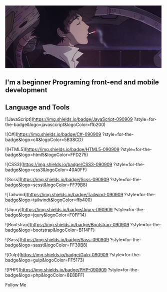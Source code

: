 [![Header](https://github.com/424Nkita-Csharsfta4/424Nkita-Csharsfta4/blob/main/424Nkita-Csharsfta4-main/assets/1.gif)](https://vk.com/php1234python)

## I'm a beginner Programing front-end  and mobile development

## Language and Tools
![JavaScript](https://img.shields.io/badge/JavaScript-090909
?style=for-the-badge&logo=javasccript&logoColor=ffb200)

![C#](https://img.shields.io/badge/C#-090909
?style=for-the-badge&logo=c#&logoColor=5B38CD)

![HTML5](https://img.shields.io/badge/HTML5-090909
?style=for-the-badge&logo=html5&logoColor=FFD275)

![CSS3](https://img.shields.io/badge/CSS3-090909
?style=for-the-badge&logo=css3&logoColor=40A0FF)

![Scss](https://img.shields.io/badge/Scss-090909
?style=for-the-badge&logo=scsst&logoColor=FF79B8)

![Tailwind](https://img.shields.io/badge/Tailwind-090909
?style=for-the-badge&logo=tailwindt&logoColor=ffb400)

![Jqury](https://img.shields.io/badge/Jqury-090909
?style=for-the-badge&logo=jqury&logoColor=F0FF14)

![Bootstrap](https://img.shields.io/badge/Bootstrap-090909
?style=for-the-badge&logo=bootstrap&logoColor=B114FF)

![Sass](https://img.shields.io/badge/Sass-090909
?style=for-the-badge&logo=sasst&logoColor=FF39B8)

![Gulp](https://img.shields.io/badge/Gulp-090909
?style=for-the-badge&logo=gulp&logoColor=FF5173)

![PHP](https://img.shields.io/badge/PHP-090909
?style=for-the-badge&logo=php&logoColor=8E8BFF)

Follow Me
